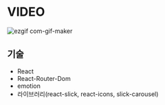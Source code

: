 # VIDEO
![ezgif com-gif-maker](https://user-images.githubusercontent.com/89058117/183685347-1b72d6e9-7ae6-4a16-a168-ef38d2f74b0b.gif)


## 기술
- React
- React-Router-Dom
- emotion
- 라이브러리(react-slick, react-icons, slick-carousel)

